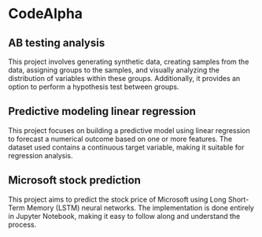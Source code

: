 # CodeAlpha
## AB testing analysis
This project involves generating synthetic data, creating samples from the data, assigning groups to the samples, and visually analyzing the distribution of variables within these groups. Additionally, it provides an option to perform a hypothesis test between groups.
## Predictive modeling linear regression
This project focuses on building a predictive model using linear regression to forecast a numerical outcome based on one or more features. The dataset used contains a continuous target variable, making it suitable for regression analysis.
## Microsoft stock prediction
This project aims to predict the stock price of Microsoft using Long Short-Term Memory (LSTM) neural networks. The implementation is done entirely in Jupyter Notebook, making it easy to follow along and understand the process.
